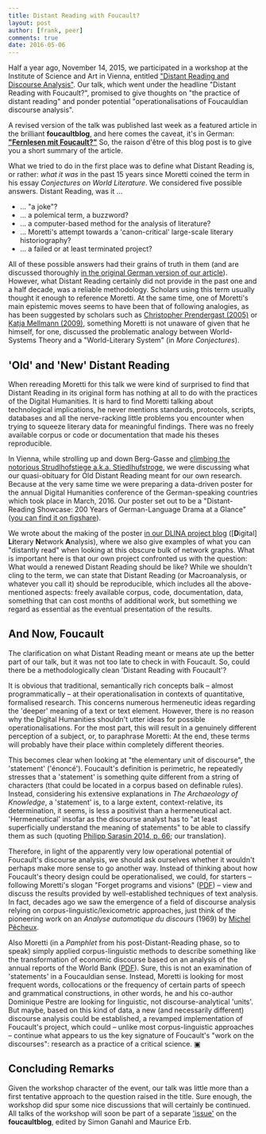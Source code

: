 ```yaml
---
title: Distant Reading with Foucault?
layout: post
author: [frank, peer]
comments: true
date: 2016-05-06
---
```


Half a year ago, November 14, 2015, we participated in a workshop at the Institute of Science and Art in Vienna, entitled ["Distant Reading and Discourse Analysis"](http://www.iwk.ac.at/events/distant-reading-und-diskursanalyse). Our talk, which went under the headline "Distant Reading with Foucault?", promised to give thoughts on "the practice of distant reading" and ponder potential "operationalisations of Foucauldian discourse analysis".

A revised version of the talk was published last week as a featured article in the brilliant **foucaultblog**, and here comes the caveat, it's in German: **["Fernlesen mit Foucault?"](http://www.fsw.uzh.ch/foucaultblog/featured/141/fernlesen-mit-foucault)** So, the raison d'être of this blog post is to give you a short summary of the article.

What we tried to do in the first place was to define what Distant Reading is, or rather: *what it was* in the past 15 years since Moretti coined the term in his essay *Conjectures on World Literature*. We considered five possible answers. Distant Reading, was it …

* … "a joke"?
* … a polemical term, a buzzword?
* … a computer-based method for the analysis of literature?
* … Moretti's attempt towards a 'canon-critical' large-scale literary historiography?
* … a failed or at least terminated project?

All of these possible answers had their grains of truth in them (and are discussed thoroughly [in the original German version of our article](http://www.fsw.uzh.ch/foucaultblog/featured/141/fernlesen-mit-foucault)). However, what Distant Reading certainly did not provide in the past one and a half decade, was a reliable methodology. Scholars using this term usually thought it enough to reference Moretti. At the same time, one of Moretti's main epistemic moves seems to have been that of following analogies, as has been suggested by scholars such as [Christopher Prendergast (2005)](https://newleftreview.org/II/34/christopher-prendergast-evolution-and-literary-history) or [Katja Mellmann (2009)](http://www.literaturkritik.de/public/rezension.php?rez_id=12719), something Moretti is not unaware of given that he himself, for one, discussed the problematic analogy between World-Systems Theory and a "World-Literary System" (in *More Conjectures*).

## 'Old' and 'New' Distant Reading

When rereading Moretti for this talk we were kind of surprised to find that Distant Reading in its original form has nothing at all to do with the practices of the Digital Humanities. It is hard to find Moretti talking about technological implications, he never mentions standards, protocols, scripts, databases and all the nerve-racking little problems you encounter when trying to squeeze literary data for meaningful findings. There was no freely available corpus or code or documentation that made his theses reproducible.

In Vienna, while strolling up and down Berg-Gasse and [climbing the notorious Strudlhofstiege a.k.a. Stiedlhufstroge](https://twitter.com/peertrilcke/status/666702587438243840), we were discussing what our quasi-obituary for Old Distant Reading meant for our own research. Because at the very same time we were preparing a data-driven poster for the annual Digital Humanities conference of the German-speaking countries which took place in March, 2016. Our poster set out to be a "Distant-Reading Showcase: 200 Years of German-Language Drama at a Glance" ([you can find it on figshare](https://dx.doi.org/10.6084/m9.figshare.3101203.v1)).

We wrote about the making of the poster [in our DLINA project blog](https://dlina.github.io/Distant-Reading-Showcase-Poster-DHd2016-Leipzig/) ([**D**igital] **Li**terary **N**etwork **A**nalysis), where we also give examples of what you can "distantly read" when looking at this obscure bulk of network graphs. What is important here is that our own project confronted us with the question: What would a renewed Distant Reading should be like? While we shouldn't cling to the term, we can state that Distant Reading (or Macroanalysis, or whatever you call it) should be reproducible, which includes all the above-mentioned aspects: freely available corpus, code, documentation, data, something that can cost months of additional work, but something we regard as essential as the eventual presentation of the results.

## And Now, Foucault

The clarification on what Distant Reading meant or means ate up the better part of our talk, but it was not too late to check in with Foucault. So, could there be a methodologically clean 'Distant Reading with Foucault'?

It is obvious that traditional, semantically rich concepts balk – almost programmatically – at their operationalisation in contexts of quantitative, formalised research. This concerns numerous hermeneutic ideas regarding the 'deeper' meaning of a text or text element. However, there is no reason why the Digital Humanities shouldn't utter ideas for possible operationalisations. For the most part, this will result in a genuinely different perception of a subject, or, to paraphrase Moretti: At the end, these terms will probably have their place within completely different theories.

This becomes clear when looking at "the elementary unit of discourse", the 'statement' ('énoncé'). Foucault's definition is perimetric, he repeatedly stresses that a 'statement' is something quite different from a string of characters (that could be located in a corpus based on definable rules). Instead, considering his extensive explanations in *The Archaeology of Knowledge*, a 'statement' is, to a large extent, context-relative, its determination, it seems, is less a positivist than a hermeneutical act. 'Hermeneutical' insofar as the discourse analyst has to "at least superficially understand the meaning of statements" to be able to classify them as such (quoting [Philipp Sarasin 2014, p. 66](https://www.researchgate.net/publication/263320629); our translation).

Therefore, in light of the apparently very low operational potential of Foucault's discourse analysis, we should ask ourselves whether it wouldn't perhaps make more sense to go another way. Instead of thinking about how Foucault's theory design could be operationalised, we could, for starters – following Moretti's slogan "Forget programs and visions" ([PDF](https://litlab.stanford.edu/LiteraryLabPamphlet6.pdf)) – view and discuss the results provided by well-established techniques of text analysis. In fact, decades ago we saw the emergence of a field of discourse analysis relying on corpus-linguistic/lexicometric approaches, just think of the pioneering work on an *Analyse automatique du discours* (1969) by [Michel Pêcheux](https://en.wikipedia.org/wiki/Michel_Pêcheux).

Also Moretti (in a *Pamphlet* from his post-Distant-Reading phase, so to speak) simply applied corpus-linguistic methods to describe something like the transformation of economic discourse based on an analysis of the annual reports of the World Bank ([PDF](http://litlab.stanford.edu/LiteraryLabPamphlet9.pdf)). Sure, this is not an examination of 'statements' in a Foucauldian sense. Instead, Moretti is looking for most frequent words, collocations or the frequency of certain parts of speech and grammatical constructions, in other words, he and his co-author Dominique Pestre are looking for linguistic, not discourse-analytical 'units'. But maybe, based on this kind of data, a new (and necessarily different) discourse analysis could be established, a revamped implementation of Foucault's project, which could – unlike most corpus-linguistic approaches – continue what appears to us the key signature of Foucault's "work on the discourses": research as a practice of a critical science. ▣

## Concluding Remarks

Given the workshop character of the event, our talk was little more than a first tentative approach to the question raised in the title. Sure enough, the workshop did spur some nice discussions that will certainly be continued. All talks of the workshop will soon be part of a separate ['issue'](http://www.fsw.uzh.ch/foucaultblog/issues/) on the **foucaultblog**, edited by Simon Ganahl and Maurice Erb.
